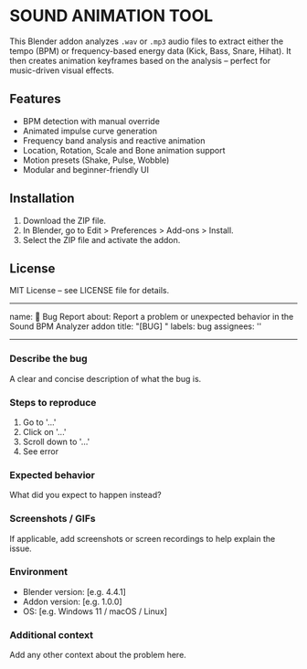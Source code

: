 # SOUND ANIMATION TOOL

This Blender addon analyzes `.wav` or `.mp3` audio files to extract either the tempo (BPM)
or frequency-based energy data (Kick, Bass, Snare, Hihat). It then creates animation keyframes 
based on the analysis – perfect for music-driven visual effects.

## Features
- BPM detection with manual override
- Animated impulse curve generation
- Frequency band analysis and reactive animation
- Location, Rotation, Scale and Bone animation support
- Motion presets (Shake, Pulse, Wobble)
- Modular and beginner-friendly UI

## Installation
1. Download the ZIP file.
2. In Blender, go to Edit > Preferences > Add-ons > Install.
3. Select the ZIP file and activate the addon.

## License
MIT License – see LICENSE file for details.

---
name: 🐞 Bug Report
about: Report a problem or unexpected behavior in the Sound BPM Analyzer addon
title: "[BUG] <short description>"
labels: bug
assignees: ''

---

### Describe the bug
A clear and concise description of what the bug is.

### Steps to reproduce
1. Go to '...'
2. Click on '...'
3. Scroll down to '...'
4. See error

### Expected behavior
What did you expect to happen instead?

### Screenshots / GIFs
If applicable, add screenshots or screen recordings to help explain the issue.

### Environment
- Blender version: [e.g. 4.4.1]
- Addon version: [e.g. 1.0.0]
- OS: [e.g. Windows 11 / macOS / Linux]

### Additional context
Add any other context about the problem here.
